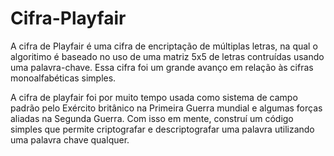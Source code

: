 # Cifra-Playfair
A cifra de Playfair é uma cifra de encriptação de múltiplas letras, na qual o algoritimo é baseado no uso de uma matriz 5x5 de letras contruídas usando uma palavra-chave. Essa cifra foi um grande avanço em relação às cifras monoalfabéticas simples.

A cifra de playfair foi por muito tempo usada como sistema de campo padrão pelo Exército britânico na Primeira Guerra mundial e algumas forças aliadas na Segunda Guerra. Com isso em mente, construí um código simples que permite criptografar e descriptografar uma palavra utilizando uma palavra chave qualquer. 
